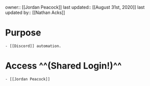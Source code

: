 owner:: [[Jordan Peacock]]
last updated:: [[August 31st, 2020]]
last updated by:: [[Nathan Acks]]
# Purpose
    - [[Discord]] automation.
# Access ^^(Shared Login!)^^
    - [[Jordan Peacock]]
